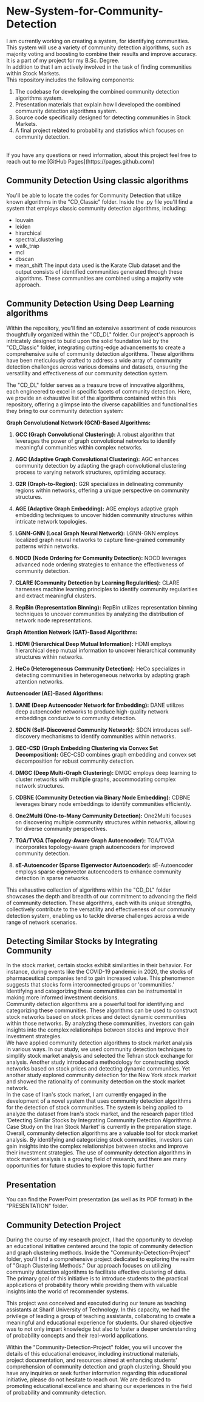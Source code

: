# New-System-for-Community-Detection
I am currently working on creating a system, for identifying communities. This system will use a variety of community detection algorithms, such as majority voting and boosting to combine their results and improve accuracy. It is a part of my project for my B.Sc. Degree.
<br>
In addition to that I am actively involved in the task of finding communities within Stock Markets.
<br>
This repository includes the following components:
1. The codebase for developing the combined community detection algorithms system.
2. Presentation materials that explain how I developed the combined community detection algorithms system.
3. Source code specifically designed for detecting communities in Stock Markets.
4. A final project related to probability and statistics which focuses on community detection.
<br>
If you have any questions or need information, about this project feel free to reach out to me [GitHub Pages](https://pages.github.com/)

## Community Detection Using classic algorithms
You'll be able to locate the codes for Community Detection that utilize known algorithms in the "CD_Classic" folder. Inside the .py file you'll find a system that employs classic community detection algorithms, including:
- louvain
- leiden
- hirarchical
- spectral_clustering
- walk_trap
- mcl
- dbscan
- mean_shift
The input data used is the Karate Club dataset and the output consists of identified communities generated through these algorithms. These communities are combined using a majority vote approach.

## Community Detection Using Deep Learning algorithms
Within the repository, you'll find an extensive assortment of code resources thoughtfully organized within the "CD_DL" folder. Our project's approach is intricately designed to build upon the solid foundation laid by the "CD_Classic" folder, integrating cutting-edge advancements to create a comprehensive suite of community detection algorithms. These algorithms have been meticulously crafted to address a wide array of community detection challenges across various domains and datasets, ensuring the versatility and effectiveness of our community detection system.

The "CD_DL" folder serves as a treasure trove of innovative algorithms, each engineered to excel in specific facets of community detection. Here, we provide an exhaustive list of the algorithms contained within this repository, offering a glimpse into the diverse capabilities and functionalities they bring to our community detection system:

**Graph Convolutional Network (GCN)-Based Algorithms:**

1. **GCC (Graph Convolutional Clustering):** A robust algorithm that leverages the power of graph convolutional networks to identify meaningful communities within complex networks.

2. **AGC (Adaptive Graph Convolutional Clustering):** AGC enhances community detection by adapting the graph convolutional clustering process to varying network structures, optimizing accuracy.

3. **G2R (Graph-to-Region):** G2R specializes in delineating community regions within networks, offering a unique perspective on community structures.

4. **AGE (Adaptive Graph Embedding):** AGE employs adaptive graph embedding techniques to uncover hidden community structures within intricate network topologies.

5. **LGNN-GNN (Local Graph Neural Network):** LGNN-GNN employs localized graph neural networks to capture fine-grained community patterns within networks.

6. **NOCD (Node Ordering for Community Detection):** NOCD leverages advanced node ordering strategies to enhance the effectiveness of community detection.

7. **CLARE (Community Detection by Learning Regularities):** CLARE harnesses machine learning principles to identify community regularities and extract meaningful clusters.

8. **RepBin (Representation Binning):** RepBin utilizes representation binning techniques to uncover communities by analyzing the distribution of network node representations.

**Graph Attention Network (GAT)-Based Algorithms:**

1. **HDMI (Hierarchical Deep Mutual Information):** HDMI employs hierarchical deep mutual information to uncover hierarchical community structures within networks.

2. **HeCo (Heterogeneous Community Detection):** HeCo specializes in detecting communities in heterogeneous networks by adapting graph attention networks.

**Autoencoder (AE)-Based Algorithms:**

1. **DANE (Deep Autoencoder Network for Embedding):** DANE utilizes deep autoencoder networks to produce high-quality network embeddings conducive to community detection.

2. **SDCN (Self-Discovered Community Network):** SDCN introduces self-discovery mechanisms to identify communities within networks.

3. **GEC-CSD (Graph Embedding Clustering via Convex Set Decomposition):** GEC-CSD combines graph embedding and convex set decomposition for robust community detection.

4. **DMGC (Deep Multi-Graph Clustering):** DMGC employs deep learning to cluster networks with multiple graphs, accommodating complex network structures.

5. **CDBNE (Community Detection via Binary Node Embedding):** CDBNE leverages binary node embeddings to identify communities efficiently.

6. **One2Multi (One-to-Many Community Detection):** One2Multi focuses on discovering multiple community structures within networks, allowing for diverse community perspectives.

7. **TGA/TVGA (Topology-Aware Graph Autoencoder):** TGA/TVGA incorporates topology-aware graph autoencoders for improved community detection.

8. **sE-Autoencoder (Sparse Eigenvector Autoencoder):** sE-Autoencoder employs sparse eigenvector autoencoders to enhance community detection in sparse networks.

This exhaustive collection of algorithms within the "CD_DL" folder showcases the depth and breadth of our commitment to advancing the field of community detection. These algorithms, each with its unique strengths, collectively contribute to the versatility and effectiveness of our community detection system, enabling us to tackle diverse challenges across a wide range of network scenarios.

## Detecting Similar Stocks by Integrating Community
In the stock market, certain stocks exhibit similarities in their behavior. For instance, during events like the COVID-19 pandemic in 2020, the stocks of pharmaceutical companies tend to gain increased value. This phenomenon suggests that stocks form interconnected groups or 'communities.' Identifying and categorizing these communities can be instrumental in making more informed investment decisions.
<br>
Community detection algorithms are a powerful tool for identifying and categorizing these communities. These algorithms can be used to construct stock networks based on stock prices and detect dynamic communities within those networks. By analyzing these communities, investors can gain insights into the complex relationships between stocks and improve their investment strategies.
<br>
We have applied community detection algorithms to stock market analysis in various ways. In our study, we used community detection techniques to simplify stock market analysis and selected the Tehran stock exchange for analysis. Another study introduced a methodology for constructing stock networks based on stock prices and detecting dynamic communities. Yet another study explored community detection for the New York stock market and showed the rationality of community detection on the stock market network.
<br>
In the case of Iran's stock market, I am currently engaged in the development of a novel system that uses community detection algorithms for the detection of stock communities. The system is being applied to analyze the dataset from Iran's stock market, and the research paper titled 'Detecting Similar Stocks by Integrating Community Detection Algorithms: A Case Study on the Iran Stock Market' is currently in the preparation stage.
<br>
Overall, community detection algorithms are a valuable tool for stock market analysis. By identifying and categorizing stock communities, investors can gain insights into the complex relationships between stocks and improve their investment strategies. The use of community detection algorithms in stock market analysis is a growing field of research, and there are many opportunities for future studies to explore this topic further

## Presentation
You can find the PowerPoint presentation (as well as its PDF format) in the "PRESENTATION" folder.

## Community Detection Project
During the course of my research project, I had the opportunity to develop an educational initiative centered around the topic of community detection and graph clustering methods. Inside the "Community-Detection-Project" folder, you'll find a comprehensive project dedicated to exploring the realm of "Graph Clustering Methods." Our approach focuses on utilizing community detection algorithms to facilitate effective clustering of data. The primary goal of this initiative is to introduce students to the practical applications of probability theory while providing them with valuable insights into the world of recommender systems.

This project was conceived and executed during our tenure as teaching assistants at Sharif University of Technology. In this capacity, we had the privilege of leading a group of teaching assistants, collaborating to create a meaningful and educational experience for students. Our shared objective was to not only impart knowledge but also to foster a deeper understanding of probability concepts and their real-world applications.

Within the "Community-Detection-Project" folder, you will uncover the details of this educational endeavor, including instructional materials, project documentation, and resources aimed at enhancing students' comprehension of community detection and graph clustering. Should you have any inquiries or seek further information regarding this educational initiative, please do not hesitate to reach out. We are dedicated to promoting educational excellence and sharing our experiences in the field of probability and community detection.
